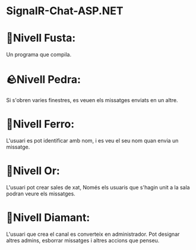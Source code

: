 # SignalR-Chat-ASP.NET


<h1><strong>🌲Nivell Fusta:</strong></h1> Un programa que compila.

<h1><strong>🪨Nivell Pedra:</strong></h1> Si s'obren varies finestres, es veuen els missatges enviats en un altre.

<h1><strong>🧲Nivell Ferro:</strong></h1> L'usuari es pot identificar amb nom, i es veu el seu nom quan envia un missatge.

<h1><strong>🥇Nivell Or:</strong></h1> L'usuari pot crear sales de xat, Només els usuaris que s'hagin unit a la sala podran veure els missatges.

<h1><strong>💎Nivell Diamant:</strong></h1> L'usuari que crea el canal es converteix en administrador. Pot designar altres admins, esborrar missatges i altres accions que penseu.

